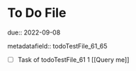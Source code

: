 # To Do File

due:: 2022-09-08

metadatafield:: todoTestFile_61_65

- [ ] Task of todoTestFile_61 1 [[Query me]]
